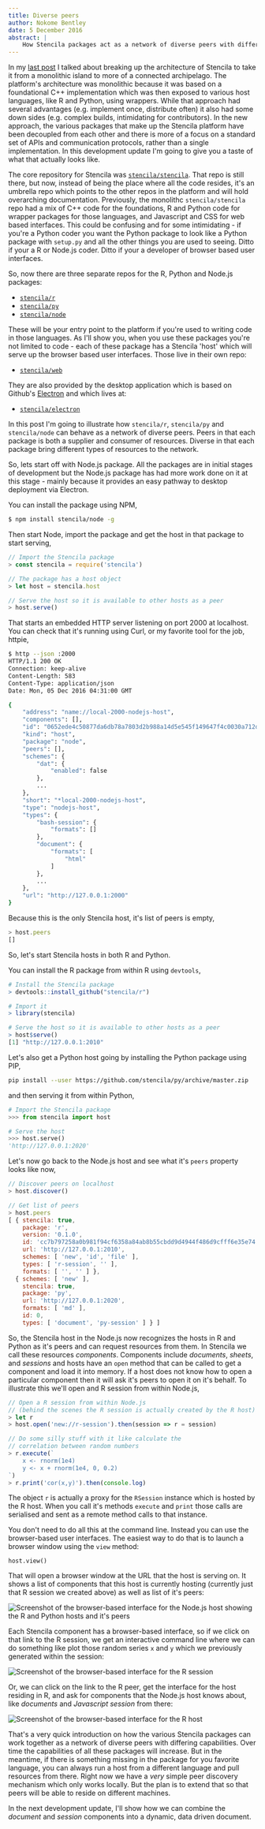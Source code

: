 ```yaml
---
title: Diverse peers
author: Nokome Bentley
date: 5 December 2016
abstract: |
	How Stencila packages act as a network of diverse peers with differing capabilities and calling on each other to provide resources.
---
```


In my [last post](http://blog.stenci.la/geheimhaven) I talked about breaking up the architecture of Stencila to take it from a monolithic island to more of a connected archipelago. The platform's architecture was monolithic because it was based on a foundational C++ implementation which was then exposed to various host languages, like R and Python, using wrappers. While that approach had several advantages (e.g. implement once, distribute often) it also had some down sides (e.g. complex builds, intimidating for contributors). In the new approach, the various packages that make up the Stencila platform have been decoupled from each other and there is more of a focus on a standard set of APIs and communication protocols, rather than a single implementation. In this development update I'm going to give you a taste of what that actually looks like.

The core repository for Stencila was [`stencila/stencila`](http://github.com/stencila/stencila). That repo is still there, but now, instead of being the place where all the code resides, it's an umbrella repo which points to the other repos in the platform and will hold overarching documentation. Previously, the monolithc `stencila/stencila` repo had a mix of C++ code for the foundations, R and Python code for wrapper packages for those languages, and Javascript and CSS for web based interfaces. This could be confusing and for some intimidating - if you're a Python coder you want the Python package to look like a Python package with `setup.py` and all the other things you are used to seeing. Ditto if your a R or Node.js coder. Ditto if your a developer of browser based user interfaces.

So, now there are three separate repos for the R, Python and Node.js packages: 

- [`stencila/r`](http://github.com/stencila/r)
- [`stencila/py`](http://github.com/stencila/py)
- [`stencila/node`](http://github.com/stencila/node)

These will be your entry point to the platform if you're used to writing code in those languages. As I'll show you, when you use these packages you're not limited to code - each of these package has a Stencila 'host' which will serve up the browser based user interfaces. Those live in their own repo:

- [`stencila/web`](http://github.com/stencila/web)

They are also provided by the desktop application which is based on Github's [Electron](http://electron.atom.io/) and which lives at:

- [`stencila/electron`](http://github.com/stencila/electron)

In this post I'm going to illustrate how `stencila/r`, `stencila/py` and `stencila/node` can behave as a network of diverse peers. Peers in that each package is both a supplier and consumer of resources. Diverse in that each package bring different types of resources to the network.

So, lets start off with Node.js package. All the packages are in initial stages of development but the Node.js package has had more work done on it at this stage - mainly because it provides an easy pathway to desktop deployment via Electron. 

You can install the package using NPM,

```sh
$ npm install stencila/node -g
```

Then start Node, import the package and get the host in that package to start serving,


```js
// Import the Stencila package
> const stencila = require('stencila')

// The package has a host object
> let host = stencila.host

// Serve the host so it is available to other hosts as a peer
> host.serve()
```

That starts an embedded HTTP server listening on port 2000 at localhost. You can check that it's running using Curl, or my favorite tool for the job, httpie,

```sh
$ http --json :2000
HTTP/1.1 200 OK
Connection: keep-alive
Content-Length: 583
Content-Type: application/json
Date: Mon, 05 Dec 2016 04:31:00 GMT

{
    "address": "name://local-2000-nodejs-host", 
    "components": [], 
    "id": "0652ede4c50877da6db78a7803d2b988a14d5e545f149647f4c0030a712d6858", 
    "kind": "host", 
    "package": "node", 
    "peers": [], 
    "schemes": {
        "dat": {
            "enabled": false
        }, 
        ...
    }, 
    "short": "*local-2000-nodejs-host", 
    "type": "nodejs-host", 
    "types": {
        "bash-session": {
            "formats": []
        }, 
        "document": {
            "formats": [
                "html"
            ]
        }, 
        ...
    }, 
    "url": "http://127.0.0.1:2000"
}
```

Because this is the only Stencila host, it's list of peers is empty,

```js
> host.peers
[]
```

So, let's start Stencila hosts in both R and Python. 

You can install the R package from within R using `devtools`,


```r
# Install the Stencila package
> devtools::install_github("stencila/r")

# Import it
> library(stencila)

# Serve the host so it is available to other hosts as a peer
> host$serve()
[1] "http://127.0.0.1:2010"
```

Let's also get a Python host going by installing the Python package using PIP,

```sh
pip install --user https://github.com/stencila/py/archive/master.zip
```

and then serving it from within Python, 

```py
# Import the Stencila package
>>> from stencila import host

# Serve the host
>>> host.serve()
'http://127.0.0.1:2020'
```

Let's now go back to the Node.js host and see what it's `peers` property looks like now,

```js
// Discover peers on localhost
> host.discover()

// Get list of peers
> host.peers
[ { stencila: true,
    package: 'r',
    version: '0.1.0',
    id: 'cc7b797258a0b981f94cf6358a84ab8b55cbdd9d4944f486d9cfff6e35e74',
    url: 'http://127.0.0.1:2010',
    schemes: [ 'new', 'id', 'file' ],
    types: [ 'r-session', '' ],
    formats: [ '', '' ] },
  { schemes: [ 'new' ],
    stencila: true,
    package: 'py',
    url: 'http://127.0.0.1:2020',
    formats: [ 'md' ],
    id: 0,
    types: [ 'document', 'py-session' ] } ]
```

So, the Stencila host in the Node.js now recognizes the hosts in R and Python as it's peers and can request resources from them. In Stencila we call these resources _components_. Components include _documents_, _sheets_, and _sessions_ and hosts have an `open` method that can be called to get a component and load it into memory. If a host does not know how to open a particular component then it will ask it's peers to open it on it's behalf. To illustrate this we'll open and R session from within Node.js,

```js
// Open a R session from within Node.js
// (behind the scenes the R session is actually created by the R host)
> let r
> host.open('new://r-session').then(session => r = session)

// Do some silly stuff with it like calculate the 
// correlation between random numbers
> r.execute(`
	x <- rnorm(1e4)
	y <- x + rnorm(1e4, 0, 0.2)
`)
> r.print('cor(x,y)').then(console.log)
```

The object `r` is actually a proxy for the `RSession` instance which is hosted by the R host. When you call it's methods `execute` and `print` those calls are serialised and sent as a remote method calls to that instance. 

You don't need to do all this at the command line. Instead you can use the browser-based user interfaces. The easiest way to do that is to launch a browser window using the `view` method:

```
host.view()
```

That will open a browser window at the URL that the host is serving on. It shows a list of components that this host is currently hosting (currently just that R session we created above) as well as list of it's peers:

![Screenshot of the browser-based interface for the Node.js host showing the R and Python hosts and it's peers](screenshot-1.png)

Each Stencila component has a browser-based interface, so if we click on that link to the R session, we get an interactive command line where we can do something like plot those random series `x` and `y` which we previously generated within the session:

![Screenshot of the browser-based interface for the R session](screenshot-2.png)

Or, we can click on the link to the R peer, get the interface for the host residing in R, and ask for components that the Node.js host knows about, like _documents_ and _Javascript session_ from there:

![Screenshot of the browser-based interface for the R host](screenshot-3.png)

That's a very quick introduction on how the various Stencila packages can work together as a network of diverse peers with differing capabilities. Over time the capabilities of all these packages will increase. But in the meantime, if there is something missing in the package for you favorite language, you can always run a host from a different language and pull resources from there. Right now we have a *very* simple peer discovery mechanism which only works locally. But the plan is to extend that so that peers will be able to reside on different machines.

In the next development update, I'll show how we can combine the _document_ and _session_ components into a dynamic, data driven document.
